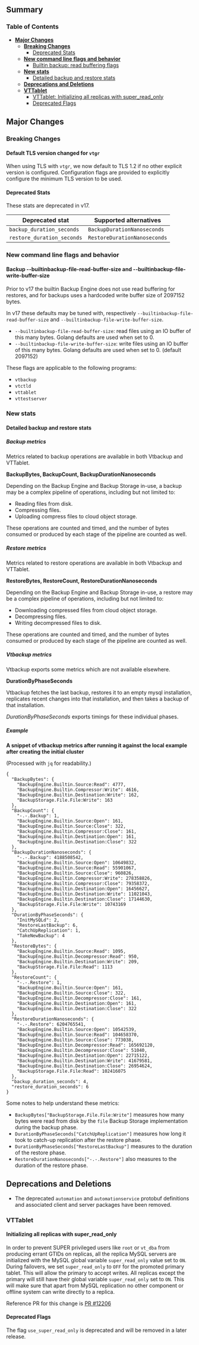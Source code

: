 ## Summary

### Table of Contents

- **[Major Changes](#major-changes)**
  - **[Breaking Changes](#breaking-changes)**
    - [Deprecated Stats](#deprecated-stats)
  - **[New command line flags and behavior](#new-flag)**
    - [Builtin backup: read buffering flags](#builtin-backup-read-buffering-flags)
  - **[New stats](#new-stats)**
    - [Detailed backup and restore stats](#detailed-backup-and-restore-stats)
  - **[Deprecations and Deletions](#deprecations-and-deletions)**
  - **[VTTablet](#vttablet)**
    - [VTTablet: Initializing all replicas with super_read_only](#vttablet-initialization)
    - [Deprecated Flags](#deprecated-flags)

## <a id="major-changes"/> Major Changes

### <a id="breaking-changes"/>Breaking Changes

#### <a id="vtgr-default-tls-version"/>Default TLS version changed for `vtgr`

When using TLS with `vtgr`, we now default to TLS 1.2 if no other explicit version is configured. Configuration flags are provided to explicitly configure the minimum TLS version to be used. 

#### <a id="deprecated-stats"/>Deprecated Stats

These stats are deprecated in v17.

| Deprecated stat | Supported alternatives |
|-|-|
| `backup_duration_seconds` | `BackupDurationNanoseconds` |
| `restore_duration_seconds` | `RestoreDurationNanoseconds` |

### <a id="new-flag"/> New command line flags and behavior

#### <a id="builtin-backup-read-buffering-flags" /> Backup --builtinbackup-file-read-buffer-size and --builtinbackup-file-write-buffer-size

Prior to v17 the builtin Backup Engine does not use read buffering for restores, and for backups uses a hardcoded write buffer size of 2097152 bytes.

In v17 these defaults may be tuned with, respectively `--builtinbackup-file-read-buffer-size` and `--builtinbackup-file-write-buffer-size`.

 - `--builtinbackup-file-read-buffer-size`:  read files using an IO buffer of this many bytes. Golang defaults are used when set to 0.
 - `--builtinbackup-file-write-buffer-size`: write files using an IO buffer of this many bytes. Golang defaults are used when set to 0. (default 2097152)

These flags are applicable to the following programs:

 - `vtbackup`
 - `vtctld`
 - `vttablet`
 - `vttestserver`

### <a id="new-stats"/> New stats

#### <a id="detailed-backup-and-restore-stats"/> Detailed backup and restore stats

##### Backup metrics

Metrics related to backup operations are available in both Vtbackup and VTTablet.

**BackupBytes, BackupCount, BackupDurationNanoseconds**

Depending on the Backup Engine and Backup Storage in-use, a backup may be a complex pipeline of operations, including but not limited to:

 * Reading files from disk.
 * Compressing files.
 * Uploading compress files to cloud object storage.

These operations are counted and timed, and the number of bytes consumed or produced by each stage of the pipeline are counted as well.

##### Restore metrics

Metrics related to restore operations are available in both Vtbackup and VTTablet.

**RestoreBytes, RestoreCount, RestoreDurationNanoseconds**

Depending on the Backup Engine and Backup Storage in-use, a restore may be a complex pipeline of operations, including but not limited to:

 * Downloading compressed files from cloud object storage.
 * Decompressing files.
 * Writing decompressed files to disk.

These operations are counted and timed, and the number of bytes consumed or produced by each stage of the pipeline are counted as well.

##### Vtbackup metrics

Vtbackup exports some metrics which are not available elsewhere.

**DurationByPhaseSeconds**

Vtbackup fetches the last backup, restores it to an empty mysql installation, replicates recent changes into that installation, and then takes a backup of that installation.

_DurationByPhaseSeconds_ exports timings for these individual phases.

##### Example

**A snippet of vtbackup metrics after running it against the local example after creating the initial cluster**

(Processed with `jq` for readability.)

```
{
  "BackupBytes": {
    "BackupEngine.Builtin.Source:Read": 4777,
    "BackupEngine.Builtin.Compressor:Write": 4616,
    "BackupEngine.Builtin.Destination:Write": 162,
    "BackupStorage.File.File:Write": 163
  },
  "BackupCount": {
    "-.-.Backup": 1,
    "BackupEngine.Builtin.Source:Open": 161,
    "BackupEngine.Builtin.Source:Close": 322,
    "BackupEngine.Builtin.Compressor:Close": 161,
    "BackupEngine.Builtin.Destination:Open": 161,
    "BackupEngine.Builtin.Destination:Close": 322
  },
  "BackupDurationNanoseconds": {
    "-.-.Backup": 4188508542,
    "BackupEngine.Builtin.Source:Open": 10649832,
    "BackupEngine.Builtin.Source:Read": 55901067,
    "BackupEngine.Builtin.Source:Close": 960826,
    "BackupEngine.Builtin.Compressor:Write": 278358826,
    "BackupEngine.Builtin.Compressor:Close": 79358372,
    "BackupEngine.Builtin.Destination:Open": 16456627,
    "BackupEngine.Builtin.Destination:Write": 11021043,
    "BackupEngine.Builtin.Destination:Close": 17144630,
    "BackupStorage.File.File:Write": 10743169
  },
  "DurationByPhaseSeconds": {
    "InitMySQLd": 2,
    "RestoreLastBackup": 6,
    "CatchUpReplication": 1,
    "TakeNewBackup": 4
  },
  "RestoreBytes": {
    "BackupEngine.Builtin.Source:Read": 1095,
    "BackupEngine.Builtin.Decompressor:Read": 950,
    "BackupEngine.Builtin.Destination:Write": 209,
    "BackupStorage.File.File:Read": 1113
  },
  "RestoreCount": {
    "-.-.Restore": 1,
    "BackupEngine.Builtin.Source:Open": 161,
    "BackupEngine.Builtin.Source:Close": 322,
    "BackupEngine.Builtin.Decompressor:Close": 161,
    "BackupEngine.Builtin.Destination:Open": 161,
    "BackupEngine.Builtin.Destination:Close": 322
  },
  "RestoreDurationNanoseconds": {
    "-.-.Restore": 6204765541,
    "BackupEngine.Builtin.Source:Open": 10542539,
    "BackupEngine.Builtin.Source:Read": 104658370,
    "BackupEngine.Builtin.Source:Close": 773038,
    "BackupEngine.Builtin.Decompressor:Read": 165692120,
    "BackupEngine.Builtin.Decompressor:Close": 51040,
    "BackupEngine.Builtin.Destination:Open": 22715122,
    "BackupEngine.Builtin.Destination:Write": 41679581,
    "BackupEngine.Builtin.Destination:Close": 26954624,
    "BackupStorage.File.File:Read": 102416075
  },
  "backup_duration_seconds": 4,
  "restore_duration_seconds": 6
}
```

Some notes to help understand these metrics:

 * `BackupBytes["BackupStorage.File.File:Write"]` measures how many bytes were read from disk by the `file` Backup Storage implementation during the backup phase.
 * `DurationByPhaseSeconds["CatchUpReplication"]` measures how long it took to catch-up replication after the restore phase.
 * `DurationByPhaseSeconds["RestoreLastBackup"]` measures to the duration of the restore phase.
 * `RestoreDurationNanoseconds["-.-.Restore"]` also measures to the duration of the restore phase.

## <a id="deprecations-and-deletions"/> Deprecations and Deletions

* The deprecated `automation` and `automationservice` protobuf definitions and associated client and server packages have been removed.
### <a id="vttablet"/> VTTablet
#### <a id="vttablet-initialization"/> Initializing all replicas with super_read_only
In order to prevent SUPER privileged users like `root` or `vt_dba` from producing errant GTIDs on replicas, all the replica MySQL servers are initialized with the MySQL
global variable `super_read_only` value set to `ON`. During failovers, we set `super_read_only` to `OFF` for the promoted primary tablet. This will allow the
primary to accept writes. All replicas except the primary will still have their global variable `super_read_only` set to `ON`. This will make sure that apart from
MySQL replication no other component or offline system can write directly to a replica.

Reference PR for this change is [PR #12206](https://github.com/vitessio/vitess/pull/12206)

#### <a id="deprecated-flags"/> Deprecated Flags
The flag `use_super_read_only` is deprecated and will be removed in a later release.
